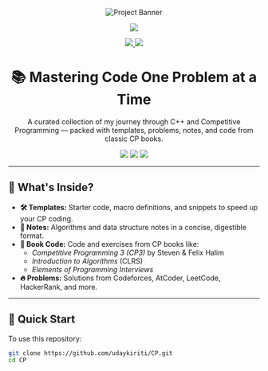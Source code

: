 <p align="center">
  <img src="https://github.com/udaykiriti/CP/assets/your-image-id/banner-glow.png" alt="Project Banner" />
</p>

<p align="center">
  <img src="https://github-readme-activity-graph.vercel.app/graph?username=udaykiriti&theme=tokyo-night&area=true&hide_border=true" />
</p>


<p align="center">
  <a href="https://github.com/udaykiriti/CP">
    <img src="https://img.shields.io/badge/View%20on-GitHub-24292e?style=for-the-badge&logo=github" />
  </a>
  <a href="#🚀-quick-start">
    <img src="https://img.shields.io/badge/Explore%20Repo-Start%20Here-007acc?style=for-the-badge" />
  </a>
</p>



<h1 align="center">📚 Mastering Code One Problem at a Time</h1>

<p align="center">
  A curated collection of my journey through C++ and Competitive Programming — packed with templates, problems, notes, and code from classic CP books.
</p>

<p align="center">
  <img src="https://img.shields.io/badge/language-C%2B%2B-blue?style=for-the-badge&logo=c%2B%2B&logoColor=white" />
  <img src="https://img.shields.io/badge/focus-Competitive%20Programming-orange?style=for-the-badge" />
  <img src="https://img.shields.io/badge/updates-weekly-success?style=for-the-badge" />
</p>

---

## 📂 What's Inside?

- **🛠️ Templates:** Starter code, macro definitions, and snippets to speed up your CP coding.
- **📑 Notes:** Algorithms and data structure notes in a concise, digestible format.
- **📘 Book Code:** Code and exercises from CP books like:
  - *Competitive Programming 3 (CP3)* by Steven & Felix Halim
  - *Introduction to Algorithms* (CLRS)
  - *Elements of Programming Interviews*
- **🔥 Problems:** Solutions from Codeforces, AtCoder, LeetCode, HackerRank, and more.

---

## 🚀 Quick Start

To use this repository:

```bash
git clone https://github.com/udaykiriti/CP.git
cd CP
